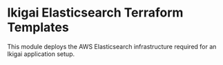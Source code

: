 # Ikigai Elasticsearch Terraform Templates
This module deploys the AWS Elasticsearch infrastructure required for an Ikigai application setup.